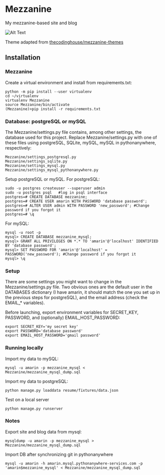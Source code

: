 # Mezzanine
My mezzanine-based site and blog

![Alt Text](https://github.com/aless80/Mezzanine-website/blob/master/Mezzanine-website.png)

Theme adapted from [thecodinghouse/mezzanine-themes](https://github.com/thecodinghouse/mezzanine-themes)

## Installation
### Mezzanine
Create a virtual environment and install from requirements.txt: 

```
python -m pip install --user virtualenv
cd ~/virtualenv
virtualenv Mezzanine
source Mezzanine/bin/activate
(Mezzanine)>pip install -r requirements.txt
```

### Database: postgreSQL or mySQL

The Mezzanine/settings.py file contains, among other settings, the database used for this project. Replace Mezzanine/settings.py with one of these files using postgreSQL, SQLite, mySQL, mySQL in pythonanywhere, respectively:

```
Mezzanine/settings_postgresql.py 
Mezzanine/settings_sqlite.py
Mezzanine/settings_mysql.py
Mezzanine/settings_mysql_pythonanywhere.py
```

Setup postgreSQL or mySQL. For postgreSQL:
```
sudo -u postgres createuser --superuser admin
sudo -u postgres psql   #log in psql interface
postgres=# CREATE DATABASE mezzanine;
postgres=# CREATE USER amarin WITH PASSWORD 'database password';
postgres=# ALTER USER admin WITH PASSWORD 'new_password'; #Change password if you forgot it
postgres=# \q
```

For mySQL:
```
mysql -u root -p
mysql> CREATE DATABASE mezzanine_mysql;
mysql> GRANT ALL PRIVILEGES ON *.* TO 'amarin'@'localhost' IDENTIFIED BY 'database password';
mysql> SET PASSWORD FOR 'amarin'@'localhost' = PASSWORD('new_password'); #Change password if you forgot it
mysql> \q
```

### Setup
There are some settings you might want to change in the Mezzanine/settings.py file. Two obvious ones are the default user in the DATABASES dictionary (I have amarin, it should match the one you set up in the previous steps for postgreSQL), and the email address (check the EMAIL_* variables). 

Before launching, export environment variables for SECRET_KEY, PASSWORD, and (optionally) EMAIL_HOST_PASSWORD: 
```
export SECRET_KEY='my secret key'
export PASSWORD='database password'
export EMAIL_HOST_PASSWORD='gmail password'
```
### Running locally
Import my data to mySQL:
```
mysql -u amarin -p mezzanine_mysql < Mezzanine/mezzanine_mysql_dump.sql
```

Import my data to postgreSQL:
```
python manage.py loaddata resume/fixtures/data.json
```

Test on a local server
```
python manage.py runserver
```


### Notes
Export site and blog data from mysql:
```
mysqldump -u amarin -p mezzanine_mysql > Mezzanine/mezzanine_mysql_dump.sql
```
Import DB after synchronizing git in pythonanywhere
```
mysql -u amarin -h amarin.mysql.pythonanywhere-services.com -p 'amarin$mezzanine_mysql' < Mezzanine/mezzanine_mysql_dump.sql
```
